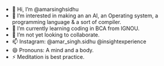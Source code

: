 - 👋 Hi, I’m @amarsinghsidhu
- 👀 I’m interested in making an an AI, an Operating system, a programming language & a sort of compiler.
- 🌱 I’m currently learning coding in BCA from IGNOU.
- 💞️ I’m not yet looking to collaborate.
- 📫 Instagram: @amar_singh.sidhu @insightexperience
- 😄 Pronouns: A mind and a body.
- ⚡ Meditation is best practice.

<!---
amarsinghsidhu/amarsinghsidhu is a ✨ special ✨ repository because its `README.md` (this file) appears on your GitHub profile.
You can click the Preview link to take a look at your changes.
--->
